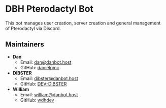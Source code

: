 # DBH Pterodactyl Bot
This bot manages user creation, server creation and general management of Pterodactyl via Discord.

## Maintainers
- **Dan**
    - Email: dan@danbot.host
    - GitHub: [danielpmc](https://github.com/danielpmc)
- **DIBSTER**
    - Email: dibster@danbot.host
    - GitHub: [DEV-DIBSTER](https://github.com/DEV-DIBSTER)
- **William**
    - Email: william@danbot.host
    - GitHub: [wdhdev](https://github.com/wdhdev)
